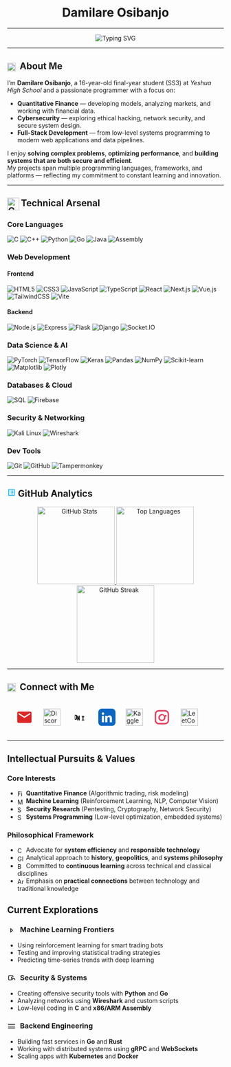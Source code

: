 
<h1 align="center ">Damilare Osibanjo</h1>

---

<p align="center">
  <img src="https://readme-typing-svg.demolab.com?font=Fira+Code&weight=600&size=22&duration=4000&pause=1000&color=5865F2&center=true&vCenter=true&width=600&lines=Quantitative+Finance+Researcher;Full-Stack+Alchemist;Cybersecurity+Enthusiast;Data+Science+Explorer" alt="Typing SVG" />
</p>

---
## <img src="https://www.svgrepo.com/show/475026/about.svg" width="20" height="20" alt="Contacts Icon" style="vertical-align:middle; margin-right:4px;"> About Me

I’m **Damilare Osibanjo**, a 16-year-old final-year student (SS3) at *Yeshua High School* and a passionate programmer with a focus on:

- **Quantitative Finance** — developing models, analyzing markets, and working with financial data.  
- **Cybersecurity** — exploring ethical hacking, network security, and secure system design.  
- **Full-Stack Development** — from low-level systems programming to modern web applications and data pipelines.

I enjoy **solving complex problems**, **optimizing performance**, and **building systems that are both secure and efficient**.  
My projects span multiple programming languages, frameworks, and platforms — reflecting my commitment to constant learning and innovation.


---

## <img src="https://www.svgrepo.com/show/379973/code-tech-dev.svg" width="28" height="29" alt="Contacts Icon" style="vertical-align:middle; margin-right:4px;">Technical Arsenal


### **Core Languages**
![C](https://img.shields.io/badge/C-A8B9CC?style=for-the-badge&logo=c&logoColor=white&labelColor=0d1117)
![C++](https://img.shields.io/badge/C++-00599C?style=for-the-badge&logo=c%2B%2B&logoColor=white&labelColor=0d1117)
![Python](https://img.shields.io/badge/Python-3776AB?style=for-the-badge&logo=python&logoColor=white&labelColor=0d1117)
![Go](https://img.shields.io/badge/Go-00ADD8?style=for-the-badge&logo=go&logoColor=white&labelColor=0d1117)
![Java](https://img.shields.io/badge/Java-007396?style=for-the-badge&logo=java&logoColor=white&labelColor=0d1117)
![Assembly](https://img.shields.io/badge/Assembly-x86/ARM-6E4C13?style=for-the-badge&logo=gnu&logoColor=white&labelColor=0d1117)

### **Web Development**
#### Frontend
![HTML5](https://img.shields.io/badge/HTML5-E34F26?style=for-the-badge&logo=html5&logoColor=white&labelColor=0d1117)
![CSS3](https://img.shields.io/badge/CSS3-1572B6?style=for-the-badge&logo=css3&logoColor=white&labelColor=0d1117)
![JavaScript](https://img.shields.io/badge/JavaScript-F7DF1E?style=for-the-badge&logo=javascript&logoColor=black&labelColor=0d1117)
![TypeScript](https://img.shields.io/badge/TypeScript-3178C6?style=for-the-badge&logo=typescript&logoColor=white&labelColor=0d1117)
![React](https://img.shields.io/badge/React-61DAFB?style=for-the-badge&logo=react&logoColor=white&labelColor=0d1117)
![Next.js](https://img.shields.io/badge/Next.js-000000?style=for-the-badge&logo=next.js&logoColor=white&labelColor=0d1117)
![Vue.js](https://img.shields.io/badge/Vue.js-4FC08D?style=for-the-badge&logo=vue.js&logoColor=white&labelColor=0d1117)
![TailwindCSS](https://img.shields.io/badge/TailwindCSS-38B2AC?style=for-the-badge&logo=tailwind-css&logoColor=white&labelColor=0d1117)
![Vite](https://img.shields.io/badge/Vite-646CFF?style=for-the-badge&logo=vite&logoColor=white&labelColor=0d1117)

#### Backend
![Node.js](https://img.shields.io/badge/Node.js-339933?style=for-the-badge&logo=node.js&logoColor=white&labelColor=0d1117)
![Express](https://img.shields.io/badge/Express.js-000000?style=for-the-badge&logo=express&logoColor=white&labelColor=0d1117)
![Flask](https://img.shields.io/badge/Flask-000000?style=for-the-badge&logo=flask&logoColor=white&labelColor=0d1117)
![Django](https://img.shields.io/badge/Django-092E20?style=for-the-badge&logo=django&logoColor=white&labelColor=0d1117)
![Socket.IO](https://img.shields.io/badge/Socket.IO-010101?style=for-the-badge&logo=socket.io&logoColor=white&labelColor=0d1117)

### **Data Science & AI**
![PyTorch](https://img.shields.io/badge/PyTorch-EE4C2C?style=for-the-badge&logo=pytorch&logoColor=white&labelColor=0d1117)
![TensorFlow](https://img.shields.io/badge/TensorFlow-FF6F00?style=for-the-badge&logo=tensorflow&logoColor=white&labelColor=0d1117)
![Keras](https://img.shields.io/badge/Keras-D00000?style=for-the-badge&logo=keras&logoColor=white&labelColor=0d1117)
![Pandas](https://img.shields.io/badge/Pandas-150458?style=for-the-badge&logo=pandas&logoColor=white&labelColor=0d1117)
![NumPy](https://img.shields.io/badge/NumPy-013243?style=for-the-badge&logo=numpy&logoColor=white&labelColor=0d1117)
![Scikit-learn](https://img.shields.io/badge/Scikit_Learn-F7931E?style=for-the-badge&logo=scikit-learn&logoColor=white&labelColor=0d1117)
![Matplotlib](https://img.shields.io/badge/Matplotlib-ffffff?style=for-the-badge&logo=matplotlib&logoColor=black&labelColor=0d1117)
![Plotly](https://img.shields.io/badge/Plotly-3F4F75?style=for-the-badge&logo=plotly&logoColor=white&labelColor=0d1117)

### **Databases & Cloud**
![SQL](https://img.shields.io/badge/SQL-4479A1?style=for-the-badge&logo=mysql&logoColor=white&labelColor=0d1117)
![Firebase](https://img.shields.io/badge/Firebase-FFCA28?style=for-the-badge&logo=firebase&logoColor=black&labelColor=0d1117)

### **Security & Networking**
![Kali Linux](https://img.shields.io/badge/Kali_Linux-557C94?style=for-the-badge&logo=kalilinux&logoColor=white&labelColor=0d1117)
![Wireshark](https://img.shields.io/badge/Wireshark-1679A7?style=for-the-badge&logo=wireshark&logoColor=white&labelColor=0d1117)

### **Dev Tools**
![Git](https://img.shields.io/badge/Git-F05032?style=for-the-badge&logo=git&logoColor=white&labelColor=0d1117)
![GitHub](https://img.shields.io/badge/GitHub-181717?style=for-the-badge&logo=github&logoColor=white&labelColor=0d1117)
![Tampermonkey](https://img.shields.io/badge/Tampermonkey-00485B?style=for-the-badge&logo=tampermonkey&logoColor=white&labelColor=0d1117)

---

## <svg xmlns="http://www.w3.org/2000/svg" width="20" height="20" fill="#00AEEF" viewBox="0 0 24 24"><path d="M3 3v18h18V3H3zm16 16H5V5h14v14zM7 15h2v2H7v-2zm0-4h2v2H7v-2zm0-4h2v2H7V7zm4 8h6v2h-6v-2zm0-4h6v2h-6v-2zm0-4h6v2h-6V7z"/></svg> GitHub Analytics

<div align="center">

<!-- GitHub Stats -->
<a href="https://github.com/Dev-Dami">
  <img 
    src="https://github-readme-stats.vercel.app/api?username=Dev-Dami&show_icons=true&count_private=true&hide_border=true&hide_title=false&bg_color=0D1117&title_color=00AEEF&text_color=E4E4E4&icon_color=00AEEF" 
    height="180px" 
    alt="GitHub Stats"
  />
</a>

<!-- Top Languages -->
<a href="https://github.com/Dev-Dami">
  <img 
    src="https://github-readme-stats.vercel.app/api/top-langs/?username=Dev-Dami&layout=compact&hide_border=true&bg_color=0D1117&title_color=00AEEF&text_color=E4E4E4&icon_color=00AEEF" 
    height="180px" 
    alt="Top Languages"
  />
</a>

<!-- Streak Stats -->
<a href="https://github.com/Dev-Dami">
  <img 
    src="https://streak-stats.demolab.com?user=Dev-Dami&theme=highcontrast&hide_border=true&background=0D1117&ring=00AEEF&fire=00AEEF&currStreakLabel=00AEEF&sideNums=E4E4E4&currStreakNum=E4E4E4&sideLabels=E4E4E4&dates=888888" 
    height="180px" 
    alt="GitHub Streak"
  />
</a>

</div>

---
## <img src="https://www.svgrepo.com/show/450420/contacts.svg" width="20" height="20" alt="Contacts Icon" style="vertical-align:middle; margin-right:4px;"> Connect with Me
<div style="padding: 20px;">
  <!-- Email -->
  <a href="mailto:damiosi5banjo@gmail.com" aria-label="Email Damilare Osibanjo" style="color:#dc2626; text-decoration:none;">
    <svg xmlns="http://www.w3.org/2000/svg" height="40" width="40" fill="currentColor" viewBox="0 0 24 24" style="vertical-align: middle; color:#dc2626;">
      <path d="M20 4H4c-1.1 0-2 .9-2 2v12c0 1.1.9 2 2 2h16c1.1 0 2-.9 2-2V6c0-1.1-.9-2-2-2zm0 4l-8 5-8-5V6l8 5 8-5v2z" />
    </svg>
  </a>

  <!-- Discord -->
  <a href="https://discord.gg/garpfisher" aria-label="Discord Server" style="margin-left: 20px; text-decoration:none;">
  <img src="https://www.svgrepo.com/show/353655/discord-icon.svg" 
       alt="Discord Icon" 
       height="40" 
       width="40" 
       style="vertical-align: middle;" />
  </a>

  <!-- Dev.to (SVG available) -->
  <a href="https://dev.to/devdami" aria-label="Dev.to Profile" style="color:#000; margin-left: 20px; text-decoration:none;">
    <svg xmlns="http://www.w3.org/2000/svg" height="40" width="40" fill="currentColor" viewBox="0 0 448 512" style="vertical-align: middle;">
      <path d="M120 208v96h-24v-96h24zm8-24h-40v144h40c13.3 0 24-10.7 24-24v-96c0-13.3-10.7-24-24-24zm80 24v72l-24-72h-24v144h24v-72l24 72h24V208h-24zm160 24h-24v-24h-24v24h-24v24h24v72h-24v24h72v-24h-24v-72h24v-24z"/>
    </svg>
  </a>

  <!-- LinkedIn (SVG available) -->
  <a href="https://linkedin.com/in/damilare-osibanjo" aria-label="LinkedIn Profile" style="color:#0a66c2; margin-left: 20px; text-decoration:none;">
    <svg xmlns="http://www.w3.org/2000/svg" height="40" width="40" fill="currentColor" viewBox="0 0 24 24" style="vertical-align: middle;">
      <path d="M19 0h-14c-2.8 0-5 2.2-5 5v14c0 2.8 2.2 5 5 5h14c2.8 0 5-2.2 5-5v-14c0-2.8-2.2-5-5-5zM8 19H5v-9h3v9zm-1.5-10.3c-1 0-1.7-.8-1.7-1.7S5.5 5.3 6.5 5.3s1.7.8 1.7 1.7-.8 1.7-1.7 1.7zm12.5 10.3h-3v-4.7c0-1.1 0-2.5-1.5-2.5-1.5 0-1.8 1.2-1.8 2.4v4.8h-3v-9h2.8v1.2h.1c.4-.8 1.4-1.7 2.8-1.7 3 0 3.6 2 3.6 4.7v4.8z"/>
    </svg>
  </a>

  <!-- Kaggle (using image because no clean SVG) -->
  <a href="https://kaggle.com/damilareosibanjo" aria-label="Kaggle Profile" style="margin-left: 20px; text-decoration:none;">
    <img src="https://raw.githubusercontent.com/rahuldkjain/github-profile-readme-generator/master/src/images/icons/Social/kaggle.svg" 
         alt="Kaggle" height="40" width="40" style="vertical-align: middle;" />
  </a>

  <!-- Instagram (SVG available) -->
  <a href="https://instagram.com/nulleddami" aria-label="Instagram Profile" style="color:#e4405f; margin-left: 20px; text-decoration:none;">
    <svg xmlns="http://www.w3.org/2000/svg" height="40" width="40" fill="currentColor" viewBox="0 0 24 24" style="vertical-align: middle;">
      <path d="M7.5 2h9A5.5 5.5 0 0 1 22 7.5v9A5.5 5.5 0 0 1 16.5 22h-9A5.5 5.5 0 0 1 2 16.5v-9A5.5 5.5 0 0 1 7.5 2zm0 2A3.5 3.5 0 0 0 4 7.5v9A3.5 3.5 0 0 0 7.5 20h9a3.5 3.5 0 0 0 3.5-3.5v-9A3.5 3.5 0 0 0 16.5 4h-9zm4.5 3.5a5 5 0 1 1 0 10 5 5 0 0 1 0-10zm0 2A3 3 0 1 0 15 12a3 3 0 0 0-3-3zm5.25-.75a1.25 1.25 0 1 1 0 2.5 1.25 1.25 0 0 1 0-2.5z"/>
    </svg>
  </a>

  <!-- LeetCode (using image because no clean SVG) -->
  <a href="https://www.leetcode.com/dev-dami" aria-label="LeetCode Profile" style="margin-left: 20px; text-decoration:none;">
    <img src="https://raw.githubusercontent.com/simple-icons/simple-icons/develop/icons/leetcode.svg" 
         alt="LeetCode" height="40" width="40" style="vertical-align: middle;" />
  </a>
</div>

-----

## Intellectual Pursuits & Values

### **Core Interests**
- <img src="https://cdn.jsdelivr.net/npm/heroicons@2.0.13/24/outline/currency-dollar.svg" alt="Finance Icon" width="16" height="16" style="vertical-align: middle;"/> **Quantitative Finance** (Algorithmic trading, risk modeling)  
- <img src="https://cdn.jsdelivr.net/npm/heroicons@2.0.13/24/outline/light-bulb.svg" alt="ML Icon" width="16" height="16" style="vertical-align: middle;"/> **Machine Learning** (Reinforcement Learning, NLP, Computer Vision)  
- <img src="https://cdn.jsdelivr.net/npm/heroicons@2.0.13/24/outline/shield-check.svg" alt="Security Icon" width="16" height="16" style="vertical-align: middle;"/> **Security Research** (Pentesting, Cryptography, Network Security)  
- <img src="https://cdn.jsdelivr.net/npm/heroicons@2.0.13/24/outline/server.svg" alt="Systems Icon" width="16" height="16" style="vertical-align: middle;"/> **Systems Programming** (Low-level optimization, embedded systems)  


### **Philosophical Framework**
- <img src="https://cdn.jsdelivr.net/npm/heroicons@2.0.13/24/outline/cog.svg" alt="Cog Icon" width="16" height="16" style="vertical-align: middle;"/> Advocate for **system efficiency** and **responsible technology**
- <img src="https://cdn.jsdelivr.net/npm/heroicons@2.0.13/24/outline/globe-alt.svg" alt="Globe Icon" width="16" height="16" style="vertical-align: middle;"/> Analytical approach to **history**, **geopolitics**, and **systems philosophy**
- <img src="https://cdn.jsdelivr.net/npm/heroicons@2.0.13/24/outline/book-open.svg" alt="Book Icon" width="16" height="16" style="vertical-align: middle;"/> Committed to **continuous learning** across technical and classical disciplines
- <img src="https://cdn.jsdelivr.net/npm/heroicons@2.0.13/24/outline/arrows-right-left.svg" alt="Arrows Icon" width="16" height="16" style="vertical-align: middle;"/> Emphasis on **practical connections** between technology and traditional knowledge

## Current Explorations

### <svg xmlns="http://www.w3.org/2000/svg" fill="none" viewBox="0 0 24 24" stroke="currentColor" width="20" height="20" style="vertical-align:middle; margin-right:6px;"><path stroke-linecap="round" stroke-linejoin="round" stroke-width="2" d="M9.75 17L15 12 9.75 7v10z" /></svg> Machine Learning Frontiers
- Using reinforcement learning for smart trading bots  
- Testing and improving statistical trading strategies  
- Predicting time-series trends with deep learning

### <svg xmlns="http://www.w3.org/2000/svg" fill="none" viewBox="0 0 24 24" stroke="currentColor" width="20" height="20" style="vertical-align:middle; margin-right:6px;"><path stroke-linecap="round" stroke-linejoin="round" stroke-width="2" d="M12 8v4l3 3m6 1v-2a2 2 0 00-2-2h-4l-4 4H6a2 2 0 01-2-2V6a2 2 0 012-2h8a2 2 0 012 2v2" /></svg> Security & Systems
- Creating offensive security tools with **Python** and **Go**  
- Analyzing networks using **Wireshark** and custom scripts  
- Low-level coding in **C** and **x86/ARM Assembly**

### <svg xmlns="http://www.w3.org/2000/svg" fill="none" viewBox="0 0 24 24" stroke="currentColor" width="20" height="20" style="vertical-align:middle; margin-right:6px;"><path stroke-linecap="round" stroke-linejoin="round" stroke-width="2" d="M3 7h18M3 12h18M3 17h18" /></svg> Backend Engineering
- Building fast services in **Go** and **Rust**  
- Working with distributed systems using **gRPC** and **WebSockets**  
- Scaling apps with **Kubernetes** and **Docker**
